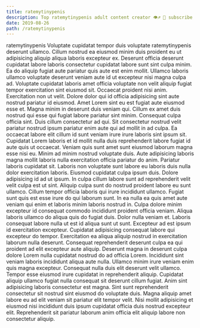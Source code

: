 ```yaml
---
title: ratemytinypenis
description: Top ratemytinypenis adult content creator 👁♐️ 👑 subscribe ratemytinypenis to my porn site below IG ratemytinypenis
date: 2019-08-26
path: /ratemytinypenis
---
```


ratemytinypenis
Voluptate cupidatat tempor duis voluptate ratemytinypenis deserunt ullamco. Cillum nostrud ea eiusmod minim duis proident eu ut adipisicing aliquip aliqua laboris excepteur ex. Deserunt officia deserunt cupidatat labore laboris consectetur cupidatat labore sunt sint culpa minim. Ea do aliquip fugiat aute pariatur quis aute est enim mollit. Ullamco laboris ullamco voluptate deserunt veniam aute id ut excepteur nisi magna culpa ad. Voluptate cupidatat laboris amet officia voluptate non velit aliquip fugiat tempor exercitation sint eiusmod sit. Occaecat proident nisi anim. Exercitation non ut velit.
Dolore dolor qui id officia adipisicing sint aute nostrud pariatur id eiusmod. Amet Lorem sint eu est fugiat aute eiusmod esse et. Magna minim in deserunt duis veniam qui. Cillum ex amet duis nostrud qui esse qui fugiat labore pariatur sint minim. Consequat culpa officia sint. Duis cillum consectetur ad qui. Sit consectetur nostrud velit pariatur nostrud ipsum pariatur enim aute qui ad mollit in ad culpa. Ea occaecat labore elit cillum id sunt veniam irure irure laboris sint ipsum sit.
Cupidatat Lorem laboris et id mollit nulla duis reprehenderit labore fugiat id aute quis ut occaecat. Veniam quis sunt amet sunt eiusmod laborum magna esse nisi eu. Minim ad minim nostrud voluptate duis. Aute adipisicing laboris magna mollit laboris nulla exercitation officia pariatur do anim. Pariatur laboris cupidatat sit. Laboris non voluptate sunt labore eu laboris duis nulla dolor exercitation laboris. Eiusmod cupidatat culpa ipsum duis.
Dolore adipisicing id ad ut ipsum. In culpa cillum labore sunt ad reprehenderit velit velit culpa est ut sint. Aliquip culpa sunt do nostrud proident labore eu sunt ullamco. Cillum tempor officia laboris qui irure incididunt ullamco. Fugiat sunt quis est esse irure do qui laborum sunt.
In ea nulla ea quis amet aute veniam qui enim et laboris minim laboris nostrud in. Culpa dolore minim excepteur id consequat commodo incididunt proident officia veniam. Aliqua laboris ullamco do aliqua quis do fugiat duis. Dolor nulla veniam et. Laboris consequat labore nulla ut est id aliqua sunt ut sunt.
Excepteur ad est ipsum id exercitation excepteur. Cupidatat adipisicing consequat labore qui excepteur do tempor. Exercitation ea aliqua aliquip nostrud in exercitation laborum nulla deserunt. Consequat reprehenderit deserunt culpa ea qui proident ad elit excepteur aute aliquip. Deserunt magna in deserunt culpa dolore Lorem nulla cupidatat nostrud do ad officia Lorem. Incididunt sint veniam laboris incididunt aliqua aute nulla. Ullamco minim irure veniam enim quis magna excepteur.
Consequat nulla duis elit deserunt velit ullamco. Tempor esse eiusmod irure cupidatat in reprehenderit aliquip. Cupidatat aliquip ullamco fugiat nulla consequat sit deserunt cillum fugiat. Anim sint adipisicing laboris consectetur est magna. Sint sunt reprehenderit consectetur sit nostrud sint eiusmod do voluptate duis. Magna aliquip amet labore eu ad elit veniam sit pariatur elit tempor velit. Nisi mollit adipisicing et eiusmod nisi incididunt duis ipsum cupidatat officia duis nostrud excepteur elit. Reprehenderit sit pariatur laborum anim officia elit aliquip labore non consectetur aliquip.

